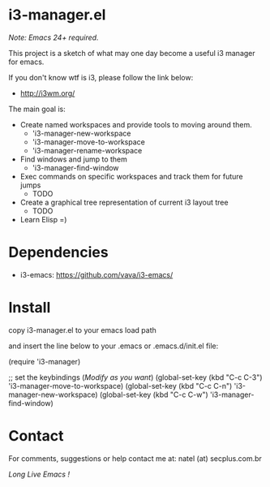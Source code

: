 i3-manager.el
=============

*Note: Emacs 24+ required.*

This project is a sketch of what may one day become a useful i3 manager
for emacs.

If you don't know wtf is i3, please follow the link below:

- http://i3wm.org/

The main goal is:

* Create named workspaces and provide tools to moving around them.
  - 'i3-manager-new-workspace
  - 'i3-manager-move-to-workspace
  - 'i3-manager-rename-workspace
* Find windows and jump to them
  - 'i3-manager-find-window
* Exec commands on specific workspaces and track them for future jumps
  - TODO
* Create a graphical tree representation of current i3 layout tree
  - TODO
* Learn Elisp =)


Dependencies
=============

* i3-emacs: https://github.com/vava/i3-emacs/

Install
=======

copy i3-manager.el to your emacs load path

and insert the line below to your .emacs or .emacs.d/init.el file:

(require 'i3-manager)

;; set the keybindings (*Modify as you want*)
(global-set-key (kbd "C-c C-3") 'i3-manager-move-to-workspace)
(global-set-key (kbd "C-c C-n") 'i3-manager-new-workspace)
(global-set-key (kbd "C-c C-w") 'i3-manager-find-window)

Contact
=======

For comments, suggestions or help contact me at:
     natel (at) secplus.com.br

*Long Live Emacs !*
